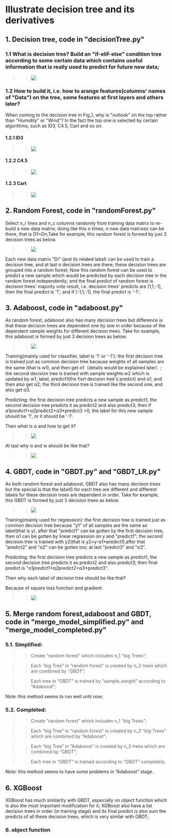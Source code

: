 # Illustrate decision tree and its derivatives

## 1. Decision tree, code in "decisionTree.py"

### 1.1 What is decision tree? Build an "if-elif-else" condition tree according to some certain data which contains useful information that is really used to predict for future new data;
>> ![](https://github.com/frank0532/decision_tree_and_its_derivatives/blob/master/figs/data2decision_tree.png)

### 1.2 How to build it, i.e. how to arange features(columns' names of "Data") on the tree, some features at first layers and others later? 

When coming to the decision tree in Fig_1, why is "outlook" on the top rather than "Humidity" or "Wind"? In the fact the top one is selected by certain algorithms, such as ID3, C4.5, Cart and so on.

#### 1.2.1 ID3
>> ![](https://github.com/frank0532/decision_tree_and_its_derivatives/blob/master/figs/ID3.png)
#### 1.2.2 C4.5
>> ![](https://github.com/frank0532/decision_tree_and_its_derivatives/blob/master/figs/C4.5.png)
#### 1.2.3 Cart
>> ![](https://github.com/frank0532/decision_tree_and_its_derivatives/blob/master/figs/Cart.png)

## 2. Random Forest, code in "randomForest.py"

Select n_r lines and n_c columns randomly from training data matrix to re-build a new data matrix; doing like this n times, n new data matrixes can be there, that is D1~Dn;Take for example, this random forest is formed by just 3 decision trees as below.
>> ![](https://github.com/frank0532/decision_tree_and_its_derivatives/blob/master/figs/randomForest.png)

Each new data matrix "Di" (and its related label) can be used to train a decision tree, and at last n decision trees are there; these decision trees are grouped into a random forest; Now this random forest can be used to predict a new sample which would be predicted by each decision tree in the random forest independently; and the final predict of random forest is decision trees' majority vote result, i.e. decision trees' predicts are [1,1,-1], then the final predict is '1'; and if [-1,1,-1], the final predict is '-1';

## 3. Adaboost, code in "adaboost.py"

As random forest, adaboost also has many decision trees but difference is that these decision trees are dependent one by one in order because of the dependent sample weights for different decision trees. Take for example, this adaboost is formed by just 3 decision trees as below.

>> ![](https://github.com/frank0532/decision_tree_and_its_derivatives/blob/master/figs/adaboost.png)

Training(mainly used for classifier, label is '1' or '-1'): the first decision tree is trained just as common decision tree because weights of all samples are the same (that is w1), and then get α1（details would be explained later）; the second decision tree is trained with sample weights:w2 which is updated by w1, label, predict1(the fisrt decision tree's predict) and α1, and then also get α2; the third decision tree is trained like the second one, and also get α3.

Predicting: the first decision tree predicts a new sample as predict1, the second decision tree predicts it as predict2 and also predict3; then if α1*predict1+α2*predict2+α3*predict3 >0, the label for this new sample should be '1',  or it should be '-1'.

Then what is α and how to get it?
>>![](https://github.com/frank0532/decision_tree_and_its_derivatives/blob/master/figs/alpha.png)

At last why α and w should be like that?
>>![](https://github.com/frank0532/decision_tree_and_its_derivatives/blob/master/figs/deduce-alpha-w.png)

## 4. GBDT, code in "GBDT.py" and "GBDT_LR.py"

As both random forest and adaboost, GBDT also has many decision trees but the special is that the labelS for each tree are different and different labels for these decision trees are dependent in order. Take for example, this GBDT is formed by just 3 decision trees as below.
>>![](https://github.com/frank0532/decision_tree_and_its_derivatives/blob/master/figs/GBDT.png)

Training(mainly used for regression): the first decision tree is trained just as common decision tree because "y1" of all samples are the same as label(that is y), after that "predict1" can be gotten by the first decision tree, then α1 can be gotten by linear regression on y and "predict1"; the second decision tree is trained with y2(that is y2=y-α1*predict1),after that "predict2" and "α2" can be gotten too; at last "predict3" and "α3".

Predicting: the first decision tree predicts a new sample as predict1, the second decision tree predicts it as predict2 and also predict3; then final predict is "α1*predict1+α2*predict2+α3*predict3".

Then why each label of decision tree should be like that?

Because of square loss function and gradient.
>>![](https://github.com/frank0532/decision_tree_and_its_derivatives/blob/master/figs/square-gradient.png)

## 5. Merge random forest,adaboost and GBDT, code in "merge_model_simplified.py" and "merge_model_completed.py"

### 5.1. Simplified:

>> Create “random forest” which includes n_1 “big Trees”;

>> 	Each “big Tree” in “random forest” is created by n_2 trees which are combined by “GBDT”;

>> Each tree in “GBDT” is trained by “sample_weight” according to “Adaboost”;

Note: this method seems to run well until now;

### 5.2. Completed: 

>> Create “random forest” which includes n_1 “big Trees”;

>> Each “big Tree” in “random forest” is created by n_2 “big Trees” which are combined by “Adaboost”;

>> Each “big Tree” in “Adaboost” is created by n_3 trees which are combined by “GBDT”;

>> Each tree in “GBDT” is trained according to “GBDT” completely;

Note: this method seems to have some problems in “Adaboost” stage.

## 6. XGBoost

XGBoost has much similarity with GBDT, especially on object function which is also the most important modification for it; XGBoost also have a list decision trees in order (in training stage) and its final predict is also sum the predicts of all these decision trees, which is very similar with GBDT;

### 6. object function











